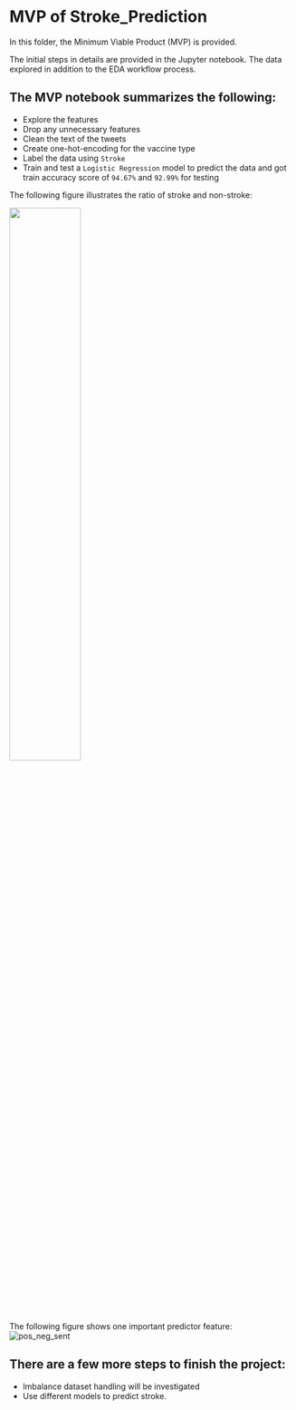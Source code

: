 # MVP of Stroke_Prediction

In this folder, the Minimum Viable Product (MVP) is provided. 

The initial steps in details are provided in the Jupyter notebook. 
The data explored in addition to the EDA workflow process. 

## The MVP notebook summarizes the following: 
- Explore the features 
- Drop any unnecessary features
- Clean the text of the tweets
- Create one-hot-encoding for the vaccine type
- Label the data using ```Stroke```
- Train and test a ```Logistic Regression``` model to predict the data and got train accuracy score of ```94.67%``` and ```92.99%``` for testing


The following figure illustrates the ratio of stroke and non-stroke:

<img center="left" src="https://github.com/abdulazizalmass/Stroke_Prediction/raw/main/MVP/stroke%20label.png" width=50% height=50%>

<br>

The following figure shows one important predictor feature:
![pos_neg_sent](https://github.com/abdulazizalmass/Stroke_Prediction/raw/main/MVP/age%20predictor%20.png)



## There are a few more steps to finish the project: 
- Imbalance dataset handling will be investigated  
- Use different models to predict stroke. 

